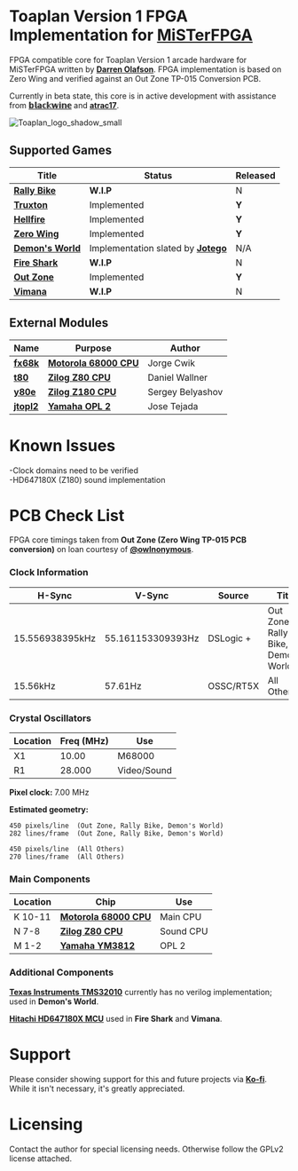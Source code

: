 
# Toaplan Version 1 FPGA Implementation for [MiSTerFPGA](https://github.com/MiSTer-devel/Main_MiSTer/wiki)

FPGA compatible core for Toaplan Version 1 arcade hardware for MiSTerFPGA written by [**Darren Olafson**](https://twitter.com/Darren__O). FPGA implementation is based on Zero Wing and verified against an Out Zone TP-015 Conversion PCB.

Currently in beta state, this core is in active development with assistance from [**𝕓𝕝𝕒𝕔𝕜𝕨𝕚𝕟𝕖**](https://github.com/blackwine) and [**atrac17**](https://github.com/atrac17).

![Toaplan_logo_shadow_small](https://user-images.githubusercontent.com/32810066/151543842-5f7380a4-9b29-472d-bc03-8cc04a579cf2.png)

## Supported Games

| Title | Status | Released |
|------|---------|----------|
[**Rally Bike**](https://en.wikipedia.org/wiki/Rally_Bike) | **W.I.P** | N |
[**Truxton**](https://en.wikipedia.org/wiki/Truxton_%28video_game%29) | Implemented | **Y** |
[**Hellfire**](https://en.wikipedia.org/wiki/Hellfire_%28video_game%29) | Implemented | **Y** |
[**Zero Wing**](https://en.wikipedia.org/wiki/Zero_Wing) | Implemented | **Y** |
[**Demon's World**](https://en.wikipedia.org/wiki/Demon%27s_World) | Implementation slated by [**Jotego**](https://github.com/jotego) | N/A |
[**Fire Shark**](https://en.wikipedia.org/wiki/Fire_Shark) | **W.I.P** | N |
[**Out Zone**](https://en.wikipedia.org/wiki/Out_Zone) | Implemented | **Y** |
[**Vimana**](https://en.wikipedia.org/wiki/Vimana_%28video_game%29) | **W.I.P** | N |

## External Modules

|Name| Purpose | Author |
|----|---------|--------|
| [**fx68k**](https://github.com/ijor/fx68k) | [**Motorola 68000 CPU**](https://en.wikipedia.org/wiki/Motorola_68000) | Jorge Cwik |
| [**t80**](https://opencores.org/projects/t80) | [**Zilog Z80 CPU**](https://en.wikipedia.org/wiki/Zilog_Z80) | Daniel Wallner |
| [**y80e**](https://opencores.org/projects/y80e) | [**Zilog Z180 CPU**](https://en.wikipedia.org/wiki/Zilog_Z180) | Sergey Belyashov |
| [**jtopl2**](https://github.com/jotego/jtopl) | [**Yamaha OPL 2**](https://en.wikipedia.org/wiki/Yamaha_OPL#OPL2) | Jose Tejada |

# Known Issues

-Clock domains need to be verified  
-HD647180X (Z180) sound implementation  

# PCB Check List

FPGA core timings taken from **Out Zone (Zero Wing TP-015 PCB conversion)** on loan courtesy of [**@owlnonymous**](https://twitter.com/owlnonymous).

### Clock Information

H-Sync   | V-Sync   | Source    | Title 
---------|----------|-----------|-------
15.556938395kHz | 55.161153309393Hz  | DSLogic + | Out Zone, Rally Bike, Demon's World
15.56kHz | 57.61Hz  | OSSC/RT5X | All Others

### Crystal Oscillators

Location | Freq (MHz) | Use
---------|------------|-------
X1       | 10.00      | M68000
R1       | 28.000     | Video/Sound

**Pixel clock:** 7.00 MHz

**Estimated geometry:**

    450 pixels/line  (Out Zone, Rally Bike, Demon's World)
    282 lines/frame  (Out Zone, Rally Bike, Demon's World)
  
    450 pixels/line  (All Others)
    270 lines/frame  (All Others)

### Main Components

Location | Chip | Use |
---------|------|-----|
K 10-11 | [**Motorola 68000 CPU**](https://en.wikipedia.org/wiki/Motorola_68000) | Main CPU |
N 7-8 |  [**Zilog Z80 CPU**](https://en.wikipedia.org/wiki/Zilog_Z80) | Sound CPU |
M 1-2 | [**Yamaha YM3812**](https://en.wikipedia.org/wiki/Yamaha_OPL#OPL2) | OPL 2 |

### Additional Components

[**Texas Instruments TMS32010**](https://en.wikipedia.org/wiki/Texas_Instruments_TMS320) currently has no verilog implementation; used in **Demon's World**.

[**Hitachi HD647180X MCU**](https://en.wikipedia.org/wiki/Zilog_Z180) used in **Fire Shark** and **Vimana**.

# Support

Please consider showing support for this and future projects via [**Ko-fi**](https://ko-fi.com/darreno). While it isn't necessary, it's greatly appreciated.

# Licensing

Contact the author for special licensing needs. Otherwise follow the GPLv2 license attached.
